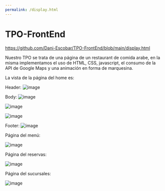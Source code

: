 ```yaml
---
permalink: /display.html
---
```


# TPO-FrontEnd

https://github.com/Dani-Escobar/TPO-FrontEnd/blob/main/display.html


Nuestro TPO se trata de una página de un restaurant de comida arabe, en la misma implementamos el uso de HTML, CSS, javascript, el consumo de la API de Google Maps y una animación en forma de marquesina.

La vista de la página del home es:

Header:
![image](https://github.com/Dani-Escobar/TPO-FrontEnd/assets/102489881/98b80d1e-0207-43ab-8bfb-40ea460c9cb6)

Body:
![image](https://github.com/Dani-Escobar/TPO-FrontEnd/assets/102489881/13522663-30ca-43bf-b0c2-5644df8cb6c7)

![image](https://github.com/Dani-Escobar/TPO-FrontEnd/assets/102489881/35febef0-e92a-4def-8fa9-2f0051284149)

![image](https://github.com/Dani-Escobar/TPO-FrontEnd/assets/102489881/7a826ea6-3d54-4d10-b259-ed690c33335a)

Footer:
![image](https://github.com/Dani-Escobar/TPO-FrontEnd/assets/102489881/c7d99369-428d-4b34-ac30-5fa79a832559)


Página del menú:

![image](https://github.com/Dani-Escobar/TPO-FrontEnd/assets/102489881/2b535a53-ae22-4453-990f-5c97296a5d3c)

Página del reservas:

![image](https://github.com/Dani-Escobar/TPO-FrontEnd/assets/102489881/1c2d2552-977d-4030-8bee-d4d3be8fb091)

Página del sucursales:

![image](https://github.com/Dani-Escobar/TPO-FrontEnd/assets/102489881/052ec0fb-d63d-47ff-98f0-d19399bc1de0)

